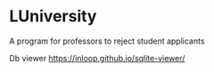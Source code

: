 # LUniversity
A program for professors to reject student applicants


Db viewer
https://inloop.github.io/sqlite-viewer/
